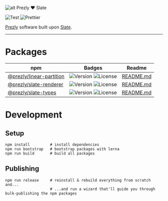 ![alt Prezly ❤️ Slate](https://cdn.uc.assets.prezly.com/b9c8de97-cc75-4780-baa0-c9d9ac4c7c09/prezly-slate.png)

![Test](https://github.com/kamilmielnik/scrabble-solver/workflows/Test/badge.svg)
![Prettier](https://github.com/prezly/slate/workflows/Prettier/badge.svg)

[Prezly](https://www.prezly.com/) software built upon [Slate](http://slatejs.org/).

---

# Packages

| npm                                                                                | Badges                                                                                                                              | Readme                                           |
|------------------------------------------------------------------------------------|-------------------------------------------------------------------------------------------------------------------------------------|--------------------------------------------------|
| [@prezly/linear-partition](https://www.npmjs.com/package/@prezly/linear-partition) | ![Version](https://img.shields.io/npm/v/@prezly/linear-partition) ![License](https://img.shields.io/npm/l/@prezly/linear-partition) | [README.md](packages/linear-partition/README.md) |
| [@prezly/slate-renderer](https://www.npmjs.com/package/@prezly/slate-renderer)     | ![Version](https://img.shields.io/npm/v/@prezly/slate-renderer) ![License](https://img.shields.io/npm/l/@prezly/slate-renderer)     | [README.md](packages/slate-renderer/README.md)   |
| [@prezly/slate-types](https://www.npmjs.com/package/@prezly/slate-types)           | ![Version](https://img.shields.io/npm/v/@prezly/slate-types) ![License](https://img.shields.io/npm/l/@prezly/slate-types)           | [README.md](packages/slate-types/README.md)      |

# Development

## Setup

```Shell
npm install         # install dependencies
npm run bootstrap   # bootstrap packages with lerna
npm run build       # build all packages
```

## Publishing

```Shell
npm run release     # reinstall & rebuild everything from scratch and...
                    # ...and run a wizard that'll guide you through bulk-publishing the npm packages
```
